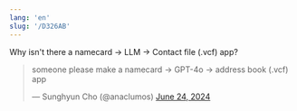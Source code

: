 ```yaml
---
lang: 'en'
slug: '/D326AB'
---
```


Why isn't there a namecard → LLM → Contact file (.vcf) app?

<blockquote class="twitter-tweet"><p lang="en" dir="ltr">someone please make a namecard → GPT-4o → address book (.vcf) app</p>&mdash; Sunghyun Cho (@anaclumos) <a href="https://twitter.com/anaclumos/status/1805222555562983922?ref_src=twsrc%5Etfw">June 24, 2024</a></blockquote>

